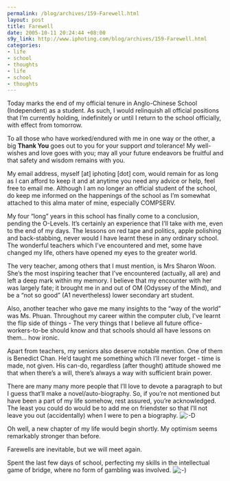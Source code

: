 ```yaml
--- 
permalink: /blog/archives/159-Farewell.html
layout: post
title: Farewell
date: 2005-10-11 20:24:44 +08:00
s9y_link: http://www.iphoting.com/blog/archives/159-Farewell.html
categories: 
- life
- school
- thoughts
- life
- school
- thoughts
---
```

<p class="whiteline"><p>Today marks the end of my official tenure in Anglo-Chinese School (Independent) as a student. As such, I would relinquish all official positions that I&#8217;m currently holding, indefinitely or until I return to the school officially, with effect from tomorrow.</p>
</p><p class="whiteline"><p>To all those who have worked/endured with me in one way or the other, a big <b>Thank You</b> goes out to you for your support <i>and</i> tolerance! My well-wishes and love goes with you; may all your future endeavors be fruitful and that safety and wisdom remains with you.</p>
</p><p class="whiteline"><p>My email address, myself [at] iphoting [dot] com, would remain for as long as I can afford to keep it and at anytime you need any advice or help, feel free to email me. Although I am no longer an official student of the school, do keep me informed on the happenings of the school as I&#8217;m somewhat attached to this alma mater of mine, especially COMPSERV.</p>
</p><p class="whiteline"><p>My four &#8220;long&#8221; years in this school has finally come to a conclusion, pending the O-Levels. It&#8217;s certainly an experience that I&#8217;ll take with me, even to the end of my days. The lessons on red tape and politics, apple polishing and back-stabbing, never would I have learnt these in any ordinary school. The wonderful teachers which I&#8217;ve encountered and met, some have changed my life, others have opened my eyes to the greater world.</p>
</p><p class="whiteline"><p>The very teacher, among others that I must mention, is Mrs Sharon Woon. She&#8217;s the most inspiring teacher that I&#8217;ve encountered (actually, all are) and left a deep mark within my memory. I believe that my encounter with her was largely fate; it brought me in and out of OM (Odyssey of the Mind), and be a &#8220;not so good&#8221; (A1 nevertheless) lower secondary art student.</p>
</p><p class="whiteline"><p>Also, another teacher who gave me many insights to the &#8220;way of the world&#8221; was Ms. Phuan. Throughout my career within the computer club, I&#8217;ve learnt the flip side of things - The very things that I believe all future office-workers-to-be should know and that schools should all have lessons on them... how ironic.</p>
</p><p class="whiteline"><p>Apart from teachers, my seniors also deserve notable mention. One of them is Benedict Chan. He&#8217;d taught me something which I&#8217;ll never forget - time is made, not given. His can-do, regardless (after thought) attitude showed me that when there&#8217;s a will, there&#8217;s always a way with sufficient brain power.</p>
</p><p class="whiteline"><p>There are many many more people that I&#8217;ll love to devote a paragraph to but I guess that&#8217;ll make a novel/auto-biography. So, if you&#8217;re not mentioned but have been a part of my life somehow, rest assured, you&#8217;re acknowledged. The least you could do would be to add me on friendster so that I&#8217;ll not leave you out (accidentally) when I were to pen a biography. <img src="http://static-s3.iphoting.com/blog/templates/default/img/emoticons/laugh.png" alt=":-D" style="display: inline; vertical-align: bottom;" class="emoticon" /></p>
</p><p class="whiteline"><p>Oh well, a new chapter of my life would begin shortly. My optimism seems remarkably stronger than before.</p>
</p><p class="whiteline"><p>Farewells are inevitable, but we will meet again.</p>
</p><p class="break"><p>Spent the last few days of school, perfecting my skills in the intellectual game of bridge, where no form of gambling was involved. <img src="http://static-s3.iphoting.com/blog/templates/default/img/emoticons/wink.png" alt=";-)" style="display: inline; vertical-align: bottom;" class="emoticon" /></p></p>

